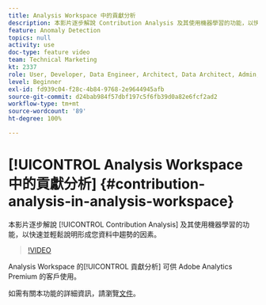 ```yaml
---
title: Analysis Workspace 中的貢獻分析
description: 本影片逐步解說 Contribution Analysis 及其使用機器學習的功能，以快速並輕鬆說明形成您資料中趨勢的因素。
feature: Anomaly Detection
topics: null
activity: use
doc-type: feature video
team: Technical Marketing
kt: 2337
role: User, Developer, Data Engineer, Architect, Data Architect, Admin, Leader
level: Beginner
exl-id: fd939c04-f28c-4b84-9768-2e9644945afb
source-git-commit: d24bab984f57dbf197c5f6fb39d0a82e6fcf2ad2
workflow-type: tm+mt
source-wordcount: '89'
ht-degree: 100%

---
```


# [!UICONTROL Analysis Workspace 中的貢獻分析] {#contribution-analysis-in-analysis-workspace}

本影片逐步解說 [!UICONTROL Contribution Analysis] 及其使用機器學習的功能，以快速並輕鬆說明形成您資料中趨勢的因素。

>[!VIDEO](https://video.tv.adobe.com/v/25443/?quality=12&learn=on)

Analysis Workspace 的[!UICONTROL 貢獻分析] 可供 Adobe Analytics Premium 的客戶使用。

如需有關本功能的詳細資訊，請瀏覽[文件](https://experienceleague.adobe.com/docs/analytics/analyze/analysis-workspace/virtual-analyst/anomaly-detection/anomaly-detection.html?lang=zh-Hant)。

